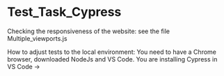 # Test_Task_Cypress
Checking the responsiveness of the website: see the file Multiple_viewports.js

How to adjust tests to the local environment:
You need to have a Chrome browser, downloaded NodeJs and VS Code. 
You are installing Cypress in VS Code -> 